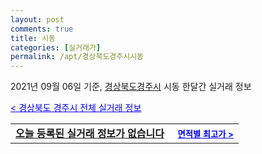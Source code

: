 ```yaml
---
layout: post
comments: true
title: 시동
categories: [실거래가]
permalink: /apt/경상북도경주시시동
---
```


2021년 09월 06일 기준, <a href="/apt/경상북도경주시">경상북도경주시</a> 시동 한달간 실거래 정보

<a style="color: blue;" href="/apt/경상북도경주시">< 경상북도 경주시 전체 실거래 정보</a>
<!---- start ---->
<table>
  <tr>
    <td colspan="4" style="font-weight: bold;"><a href="/apt/경상북도경주시시동{name_without_space}">오늘 등록된 실거래 정보가 없습니다</a> &nbsp;&nbsp;&nbsp; <a style="color: blue; font-size: smaller;" href="/apt/경상북도경주시시동{name_without_space}">면적별 최고가 ></a></td>
  </tr>
    
</table>
<!---- end ---->
    